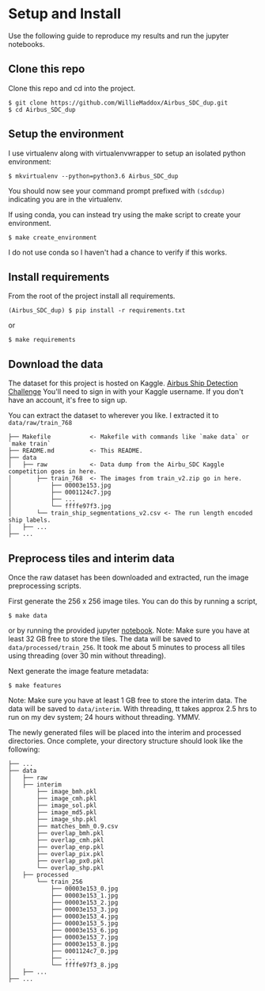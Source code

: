 # Setup and Install
Use the following guide to reproduce my results and run the jupyter notebooks.  

## Clone this repo
Clone this repo and cd into the project.
```shell script
$ git clone https://github.com/WillieMaddox/Airbus_SDC_dup.git
$ cd Airbus_SDC_dup
```

## Setup the environment
I use virtualenv along with virtualenvwrapper to setup an isolated python environment:
```shell script
$ mkvirtualenv --python=python3.6 Airbus_SDC_dup
```
You should now see your command prompt prefixed with `(sdcdup)` indicating you are in the virtualenv.

If using conda, you can instead try using the make script to create your environment.
```shell script
$ make create_environment 
```
I do not use conda so I haven't had a chance to verify if this works.

## Install requirements
From the root of the project install all requirements.
```shell script
(Airbus_SDC_dup) $ pip install -r requirements.txt
```
or
```shell script
$ make requirements
```

## Download the data

The dataset for this project is hosted on Kaggle. [Airbus Ship Detection Challenge](https://www.kaggle.com/c/airbus-ship-detection/overview)
You'll need to sign in with your Kaggle username.  If you don't have an account, it's free to sign up.

You can extract the dataset to wherever you like.  I extracted it to `data/raw/train_768`

```
├── Makefile           <- Makefile with commands like `make data` or `make train`
├── README.md          <- This README.
├── data
│   ├── raw            <- Data dump from the Airbu_SDC Kaggle competition goes in here.
│       ├── train_768  <- The images from train_v2.zip go in here.
│           ├── 00003e153.jpg
│           ├── 0001124c7.jpg
│           ├── ...
│           └── ffffe97f3.jpg
│       └── train_ship_segmentations_v2.csv <- The run length encoded ship labels.
│   ├── ...
├── ...
```

## Preprocess tiles and interim data

Once the raw dataset has been downloaded and extracted, run the image preprocessing scripts.

First generate the 256 x 256 image tiles.  You can do this by running a script,
```shell script
$ make data 
``` 
or by running the provided jupyter [notebook](notebooks/create_256_tiles.ipynb).
Note: Make sure you have at least 32 GB free to store the tiles. The data will be saved to `data/processed/train_256`. 
It took me about 5 minutes to process all tiles using threading (over 30 min without threading).

Next generate the image feature metadata:
```shell script
$ make features
```
Note: Make sure you have at least 1 GB free to store the interim data.  The data will be saved to `data/interim`. 
With threading, tt takes approx 2.5 hrs to run on my dev system; 24 hours without threading.  YMMV.

The newly generated files will be placed into the interim and processed directories.
Once complete, your directory structure should look like the following:
```
├── ...
├── data
│   ├── raw
│   ├── interim
│       ├── image_bmh.pkl
│       ├── image_cmh.pkl
│       ├── image_sol.pkl
│       ├── image_md5.pkl
│       ├── image_shp.pkl
│       ├── matches_bmh_0.9.csv
│       ├── overlap_bmh.pkl
│       ├── overlap_cmh.pkl
│       ├── overlap_enp.pkl
│       ├── overlap_pix.pkl
│       ├── overlap_px0.pkl
│       └── overlap_shp.pkl
│   ├── processed
│       └── train_256
│           ├── 00003e153_0.jpg
│           ├── 00003e153_1.jpg
│           ├── 00003e153_2.jpg
│           ├── 00003e153_3.jpg
│           ├── 00003e153_4.jpg
│           ├── 00003e153_5.jpg
│           ├── 00003e153_6.jpg
│           ├── 00003e153_7.jpg
│           ├── 00003e153_8.jpg
│           ├── 0001124c7_0.jpg
│           ├── ...
│           └── ffffe97f3_8.jpg
│   ├── ...
├── ...
```

